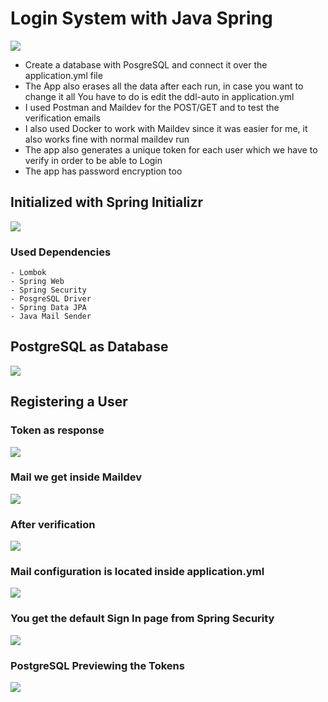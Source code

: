 # Login System with Java Spring
![](https://i.imgur.com/VqUmOtb.jpg)

- Create a database with PosgreSQL and connect it over the application.yml file
- The App also erases all the data after each run, in case you want to change it all You have to do is edit the ddl-auto in application.yml
- I used Postman and Maildev for the POST/GET and to test the verification emails
- I also used Docker to work with Maildev since it was easier for me, it also works fine with normal maildev run
- The app also generates a unique token for each user which we have to verify in order to be able to Login
- The app has password encryption too

## Initialized with Spring Initializr
![](https://i.imgur.com/Q7zktR5.png)

### Used Dependencies
```
- Lombok
- Spring Web
- Spring Security
- PosgreSQL Driver
- Spring Data JPA
- Java Mail Sender
```
## PostgreSQL as Database
![](https://i.imgur.com/r4JT2ln.png)

## Registering a User
### Token as response
![](https://i.imgur.com/AobytGm.png)
### Mail we get inside Maildev
![](https://i.imgur.com/qHbVt05.png)
### After verification
![](https://i.imgur.com/reQQ3hr.png)
### Mail configuration is located inside application.yml
![](https://i.imgur.com/sG37wmJ.png)
### You get the default Sign In page from Spring Security
![](https://i.imgur.com/JtP48qi.png)
### PostgreSQL Previewing the Tokens
![](https://i.imgur.com/TWiDXW9.png)

